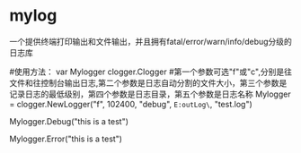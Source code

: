 # mylog
一个提供终端打印输出和文件输出，并且拥有fatal/error/warn/info/debug分级的日志库

#使用方法：
var Mylogger clogger.Clogger
#第一个参数可选"f"或"c",分别是往文件和往控制台输出日志,第二个参数是日志自动分割的文件大小，第三个参数是记录日志的最低级别，第四个参数是日志目录，第五个参数是日志名称
Mylogger = clogger.NewLogger("f", 102400, "debug", `E:outLog\`, "test.log")

Mylogger.Debug("this is a test")

Mylogger.Error("this is a test")
